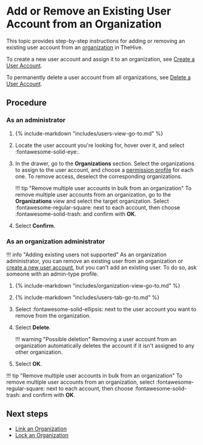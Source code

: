 # Add or Remove an Existing User Account from an Organization

This topic provides step-by-step instructions for adding or removing an existing user account from an [organization](about-organizations.md) in TheHive.

To create a new user account and assign it to an organization, see [Create a User Account](../../user-guides/organization/configure-organization/manage-user-accounts/create-a-user-account.md).

To permanently delete a user account from all organizations, see [Delete a User Account](../../user-guides/organization/configure-organization/manage-user-accounts/delete-a-user-account.md).

<h2>Procedure</h2>

### As an administrator

<!-- md:permission `[admin] manageUser` -->

1. {% include-markdown "includes/users-view-go-to.md" %}

2. Locate the user account you're looking for, hover over it, and select :fontawesome-solid-eye:.

3. In the drawer, go to the **Organizations** section. Select the organizations to assign to the user account, and choose a [permission profile](../../administration/profiles/about-profiles.md) for each one. To remove access, deselect the corresponding organizations.

    !!! tip "Remove multiple user accounts in bulk from an organization"
        To remove multiple user accounts from an organization, go to the **Organizations** view and select the target organization. Select :fontawesome-regular-square: next to each account, then choose :fontawesome-solid-trash: and confirm with **OK**.

4. Select **Confirm**.

### As an organization administrator

<!-- md:permission `manageUser` -->

!!! info "Adding existing users not supported"
    As an organization administrator, you can remove an existing user from an organization or [create a new user account](../../user-guides/organization/configure-organization/manage-user-accounts/create-a-user-account.md#as-an-organization-administrator), but you can't add an existing user. To do so, ask someone with an admin-type profile.

1. {% include-markdown "includes/organization-view-go-to.md" %}

2. {% include-markdown "includes/users-tab-go-to.md" %}

3. Select :fontawesome-solid-ellipsis: next to the user account you want to remove from the organization.

4. Select **Delete**.

    !!! warning "Possible deletion"
        Removing a user account from an organization automatically deletes the account if it isn't assigned to any other organization.

5. Select **OK**.

!!! tip "Remove multiple user accounts in bulk from an organization"
    To remove multiple user accounts from an organization, select :fontawesome-regular-square: next to each account, then choose :fontawesome-solid-trash: and confirm with **OK**.

<h2>Next steps</h2>

* [Link an Organization](link-an-organization.md)
* [Lock an Organization](lock-an-organization.md)